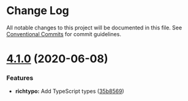 # Change Log

All notable changes to this project will be documented in this file.
See [Conventional Commits](https://conventionalcommits.org) for commit guidelines.

# [4.1.0](https://github.com/sapegin/richtypo.js/compare/richtypo@4.0.7...richtypo@4.1.0) (2020-06-08)


### Features

* **richtypo:** Add TypeScript types ([35b8569](https://github.com/sapegin/richtypo.js/commit/35b8569))
